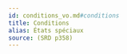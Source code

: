 ```yaml
---
id: conditions_vo.md#conditions
title: Conditions
alias: États spéciaux
source: (SRD p358)
---
```



